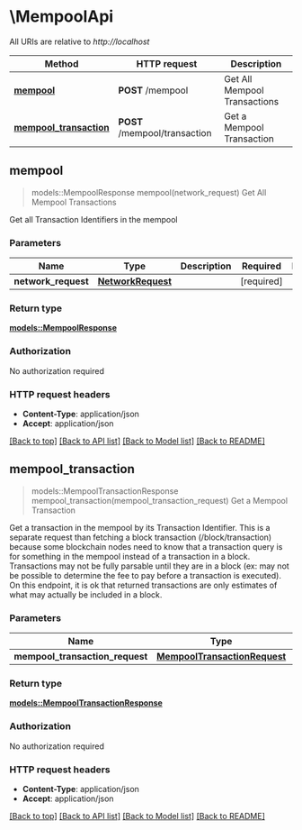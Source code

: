 # \MempoolApi

All URIs are relative to *http://localhost*

Method | HTTP request | Description
------------- | ------------- | -------------
[**mempool**](MempoolApi.md#mempool) | **POST** /mempool | Get All Mempool Transactions
[**mempool_transaction**](MempoolApi.md#mempool_transaction) | **POST** /mempool/transaction | Get a Mempool Transaction



## mempool

> models::MempoolResponse mempool(network_request)
Get All Mempool Transactions

Get all Transaction Identifiers in the mempool

### Parameters


Name | Type | Description  | Required | Notes
------------- | ------------- | ------------- | ------------- | -------------
**network_request** | [**NetworkRequest**](NetworkRequest.md) |  | [required] |

### Return type

[**models::MempoolResponse**](MempoolResponse.md)

### Authorization

No authorization required

### HTTP request headers

- **Content-Type**: application/json
- **Accept**: application/json

[[Back to top]](#) [[Back to API list]](../README.md#documentation-for-api-endpoints) [[Back to Model list]](../README.md#documentation-for-models) [[Back to README]](../README.md)


## mempool_transaction

> models::MempoolTransactionResponse mempool_transaction(mempool_transaction_request)
Get a Mempool Transaction

Get a transaction in the mempool by its Transaction Identifier. This is a separate request than fetching a block transaction (/block/transaction) because some blockchain nodes need to know that a transaction query is for something in the mempool instead of a transaction in a block.  Transactions may not be fully parsable until they are in a block (ex: may not be possible to determine the fee to pay before a transaction is executed). On this endpoint, it is ok that returned transactions are only estimates of what may actually be included in a block. 

### Parameters


Name | Type | Description  | Required | Notes
------------- | ------------- | ------------- | ------------- | -------------
**mempool_transaction_request** | [**MempoolTransactionRequest**](MempoolTransactionRequest.md) |  | [required] |

### Return type

[**models::MempoolTransactionResponse**](MempoolTransactionResponse.md)

### Authorization

No authorization required

### HTTP request headers

- **Content-Type**: application/json
- **Accept**: application/json

[[Back to top]](#) [[Back to API list]](../README.md#documentation-for-api-endpoints) [[Back to Model list]](../README.md#documentation-for-models) [[Back to README]](../README.md)


